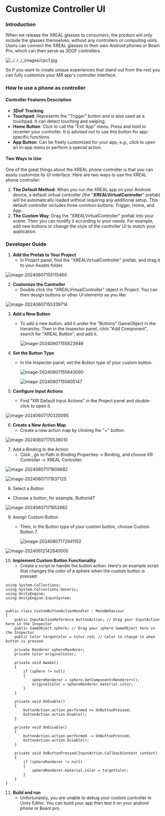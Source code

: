 # Customize Controller UI

### Introduction

When we release the XREAL glasses to consumers, the product will only include the glasses themselves, without any controllers or computing units. Users can connect the XREAL glasses to their own Android phones or Beam Pro, which can then serve as 3DOF controllers.

![../../../_images/cpc1.jpg](https://xreal.gitbook.io/~gitbook/image?url=https%3A%2F%2Fnrealsdkdoc.readthedocs.io%2Fen%2Flatest%2F_images%2Fcpc1.jpg&width=300&dpr=4&quality=100&sign=f94348e418cf8be11d06aa9fee55d4ab349167d2a2d0a92b513e6e56bc604f54)

So if you want to create unique experiences that stand out from the rest you can fully customize your MR app's controller interface.

### How to use a phone as controller

#### Controller Features Description

- **3DoF Tracking**
- **Touchpad**: Represents the "Trigger" button and is also used as a touchpad. It can detect touching and swiping.
- **Home Button**: Click to call the "Exit App" menu. Press and hold to recenter your controller. It is advised not to use this button for app-specific functions.
- **App Button**: Can be freely customized for your app, e.g., click to open an in-app menu or perform a special action.

#### Two Ways to Use

One of the great things about the XREAL phone controller is that you can easily customize its UI interface. Here are two ways to use the XREAL phone controller:

1. **The Default Method**: When you run the XREAL app on your Android device, a default virtual controller (the "**XREALVirtualController**" prefab) will be automatically loaded without requiring any additional setup. This default controller includes three common buttons: Trigger, Home, and App.
2. **The Custom Way**: Drag the "XREALVirtualController" prefab into your scene. Then you can modify it according to your needs. For example, add new buttons or change the style of the controller UI to match your application.

### Developer Guide

1. **Add the Prefab to Your Project**
   * In Project panel, find the "XREALVirtualController" prefab, and drag it to your Assets folder.

![image-20240607155115460](https://raw.githubusercontent.com/dengxian-xreal/Images/main/image-20240607155115460.png)

2. **Customize the Controller**
   * Double click the "XREALVirtualController" object in Project. You can then design buttons or other UI elements as you like.

![image-20240607155339714](https://raw.githubusercontent.com/dengxian-xreal/Images/main/image-20240607155339714.png)

3. **Add a New Button**

   - To add a new button, add it under the "Buttons" GameObject in the hierarchy. Then in the Inspector panel, click "Add Component", search for "XREAL Button", and add it.

     ![image-20240607155823946](https://raw.githubusercontent.com/dengxian-xreal/Images/main/image-20240607155823946.png)

4. **Set the Button Type**

   - In the Inspector panel, set the Button type of your custom button.

     ![image-20240607155843090](https://raw.githubusercontent.com/dengxian-xreal/Images/main/image-20240607155843090.png)

     ![image-20240607155805147](https://raw.githubusercontent.com/dengxian-xreal/Images/main/image-20240607155805147.png)

5. **Configure Input Actions**
   * Find "XRI Default Input Actions" in the Project panel and double-click to open it.

![image-20240607170320095](https://raw.githubusercontent.com/dengxian-xreal/Images/main/image-20240607170320095.png)

6. **Create a New Action Map**
   * Create a new action map by clicking the "+" button.

![image-20240607170536010](https://raw.githubusercontent.com/dengxian-xreal/Images/main/image-20240607170536010.png)

7. Add a Binding to the Action
   * Click  <No Binding>, go to Path in Binding Properties -> Binding, and choose XR Controller -> XREAL Controller.

![image-20240607171809682](https://raw.githubusercontent.com/dengxian-xreal/Images/main/image-20240607171809682.png)

![image-20240607171837125](https://raw.githubusercontent.com/dengxian-xreal/Images/main/image-20240607171837125.png)

8. Select a Button

* Choose a button, for example, ButtonId7

![image-20240607171952662](https://raw.githubusercontent.com/dengxian-xreal/Images/main/image-20240607171952662.png)

9. Assign Custom Button

   - Then, in the Button type of your custom button, choose Custom Button 7.

     ![image-20240607172941152](https://raw.githubusercontent.com/dengxian-xreal/Images/main/image-20240607172941152.png)

![image-20240612142840005](https://raw.githubusercontent.com/dengxian-xreal/Images/main/image-20240612142840005.png)

10. **Implement Custom Button Functionality**
    * Create a script to handle the button action. Here's an example script that changes the color of a sphere when the custom button is pressed:

```
using System.Collections;
using System.Collections.Generic;
using UnityEngine;
using UnityEngine.InputSystem;


public class CustomButtonActionHandler : MonoBehaviour
{
    public InputActionReference buttonAction; // Drag your InputAction here in the Inspector
    public GameObject sphere; // Drag your sphere GameObject here in the Inspector
    public Color targetColor = Color.red; // Color to change to when button is pressed

    private Renderer sphereRenderer;
    private Color originalColor;

    private void Awake()
    {
        if (sphere != null)
        {
            sphereRenderer = sphere.GetComponent<Renderer>();
            originalColor = sphereRenderer.material.color;
        }
    }

    private void OnEnable()
    {
        buttonAction.action.performed += OnButtonPressed;
        buttonAction.action.Enable();
    }

    private void OnDisable()
    {
        buttonAction.action.performed -= OnButtonPressed;
        buttonAction.action.Disable();
    }

    private void OnButtonPressed(InputAction.CallbackContext context)
    {
        if (sphereRenderer != null)
        {
            sphereRenderer.material.color = targetColor;
        }
    }
}
```



11. **Build and run**
    * Unfortunately, you are unable to debug your costom controller in Unity Editor. You can build your app then test it on your android phone or Beam pro.